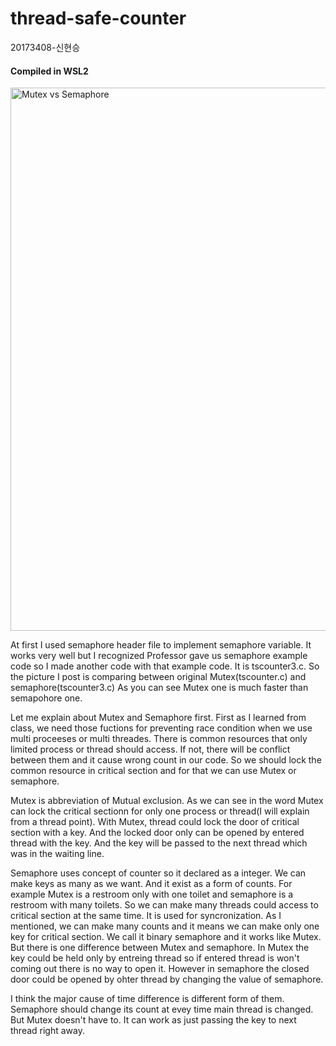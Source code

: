 # thread-safe-counter

20173408-신현승

#### Compiled in WSL2


<img width="869" alt="Mutex vs Semaphore" src="https://user-images.githubusercontent.com/68070637/121775192-15cfd200-cbc1-11eb-9d3b-30cde6e88ddc.PNG">

At first I used semaphore header file to implement semaphore variable. It works very well but I recognized Professor gave us semaphore example code so I made another code with that example code. It is tscounter3.c.
So the picture I post is comparing between original Mutex(tscounter.c) and semaphore(tscounter3.c)
As you can see Mutex one is much faster than semapohore one.

Let me explain about Mutex and Semaphore first.
First as I learned from class, we need those fuctions for preventing race condition when we use multi proceeses or multi threades. There is common resources that only limited process or thread should access. If not, there will be conflict between them and it cause wrong count in our code. So we should lock the common resource in critical section and for that we can use Mutex or semaphore.

Mutex is abbreviation of Mutual exclusion. As we can see in the word Mutex can lock the critical sectionn for only one process or thread(I will explain from a thread point).
With Mutex, thread could lock the door of critical section with a key. And the locked door only can be opened by entered thread with the key. And the key will be passed to the next thread which was in the waiting line.

Semaphore uses concept of counter so it declared as a integer. We can make keys as many as we want. And it exist as a form of counts. For example Mutex is a restroom only with one toilet and semaphore is a restroom with many toilets. So we can make many threads could access to critical section at the same time. It is used for syncronization. As I mentioned, we can make many counts and it means we can make only one key for critical section. We call it binary semaphore and it works like Mutex. But there is one difference between Mutex and semaphore. In Mutex the key could be held only by entreing thread so if entered thread is won't coming out there is no way to open it. However in semaphore the closed door could be opened by ohter thread by changing the value of semaphore.

I think the major cause of time difference is different form of them. Semaphore should change its count at evey time main thread is changed. But Mutex doesn't have to. It can work as just passing the key to next thread right away. 
